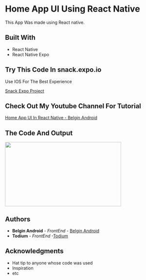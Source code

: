 # Home App UI Using React Native

This App Was made using React native. 

## Built With

* React Native
* React Native Expo

## Try This Code In snack.expo.io

Use IOS For The Best Experience

[Snack Expo Project](https://snack.expo.io/@belgin_android/29ddb0)

## Check Out My Youtube Channel For Tutorial

[Home App UI In React Native - Belgin Android](https://youtube.com/c/belginandroid)


## The Code And Output

<img src="https://user-images.githubusercontent.com/61349423/93846632-3a49ee00-fcc2-11ea-9bc4-ce668c971257.png" width="381" height="212">


## Authors

* **Belgin Android** - *FrontEnd* - [Belgin Android](https://instagram.com/reactnative.modules)
* **Todium** - *FrontEnd* -[Todium](https://github.com/Todium)

## Acknowledgments

* Hat tip to anyone whose code was used
* Inspiration
* etc

